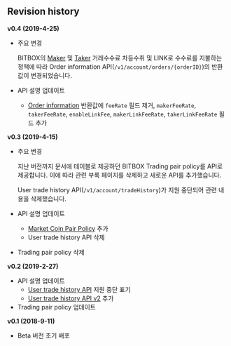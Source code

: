 ## Revision history

**v0.4 (2019-4-25)**

  - 주요 변경
    
    BITBOX의 [Maker](5_Terms.md#maker) 및 [Taker](5_Terms.md#taker) 거래수수료 차등수취 및 LINK로 수수료를 지불하는 정책에 따라 Order information API(`/v1/account/orders/{orderID}`)의 반환값이 변경되었습니다.

  - API 설명 업데이트
    
      - [Order information](api/account/v1-account-orders-orderID-get.md#order-information) 반환값에 `feeRate` 필드 제거, `makerFeeRate`, `takerFeeRate`, `enableLinkFee`, `makerLinkFeeRate`, `takerLinkFeeRate` 필드 추가

**v0.3 (2019-4-15)**

  - 주요 변경
    
    지난 버전까지 문서에 테이블로 제공하던 BITBOX Trading pair policy를 API로 제공합니다.
    이에 따라 관련 부록 페이지를 삭제하고 새로운 API를 추가했습니다.
    
    User trade history API(`/v1/account/tradeHistory`)가 지원 중단되어 관련 내용을 삭제했습니다.

  - API 설명 업데이트
    
      - [Market Coin Pair Policy](api/market/v1-market-public-coins-pairPolicy-get.md#market-coin-pair-policy) 추가
      - User trade history API 삭제

  - Trading pair policy 삭제

**v0.2 (2019-2-27)**

  - API 설명 업데이트
      - [User trade history API](#user-trade-history-deprecated) 지원 중단 표기
      - [User trade history API v2](api/account/v2-account-tradeHistory-get.md#user-trade-history-v2) 추가
  - Trading pair policy 업데이트

**v0.1 (2018-9-11)**

  - Beta 버전 초기 배포
